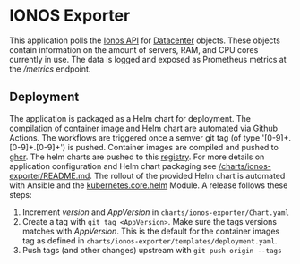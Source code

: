 # IONOS Exporter 
This application polls the [Ionos API](https://pkg.go.dev/github.com/ionos-cloud/sdk-go/v6@v6.1.9#section-readme) for [Datacenter](https://github.com/ionos-cloud/sdk-go/blob/v6.1.9/model_datacenters.go#L18) objects. These objects contain information on the amount of servers, RAM, and CPU cores currently in use. The data is logged and exposed as Prometheus metrics at the _/metrics_ endpoint. 

## Deployment
The application is packaged as a Helm chart for deployment. The compilation of container image and Helm chart are automated via Github Actions. The workflows are triggered once a semver git tag (of type '[0-9]+.[0-9]+.[0-9]+') is pushed. Container images are compiled and pushed to [ghcr](https://github.com/dbildungsplattform/ionos-exporter/pkgs/container/ionos-exporter). The helm charts are pushed to this [registry](https://github.com/dBildungsplattform/helm-charts-registry). 
For more details on application configuration and Helm chart packaging see [/charts/ionos-exporter/README.md](/charts/ionos-exporter/README.md).
The rollout of the provided Helm chart is automated with Ansible and the [kubernetes.core.helm](https://docs.ansible.com/ansible/latest/collections/kubernetes/core/helm_module.html) Module. 
A release follows these steps:
1. Increment _version_ and _AppVersion_ in `charts/ionos-exporter/Chart.yaml`
2. Create a tag with `git tag <AppVersion>`. Make sure the tags versions matches with _AppVersion_. This is the default for the container images tag as defined in `charts/ionos-exporter/templates/deployment.yaml`.
3. Push tags (and other changes) upstream with `git push origin --tags` 
